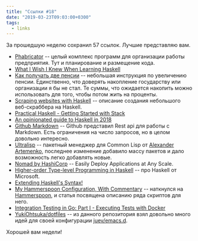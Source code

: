 ```yaml
---
title: "Ссылки #18"
date: "2019-03-23T09:03:00+0300"
tags:
  - links
---
```

За прошедшую неделю сохранил 57 ссылок. Лучшие представляю вам.

* [Phabricator](https://phacility.com/phabricator/) -- целый комплекс программ для организации работы предприятия. Тут и планирование и размещение кода.
* [What I Wish I Knew When Learning Haskell](http://dev.stephendiehl.com/hask/)
* [Как получать две пенсии](https://journal.tinkoff.ru/npo/) -- небольшая инструкция по увеличению пенсии. Единственно, что доверять накопление государству или организации я бы не стал. Те суммы, что ожидается накопить можно использовать для того, чтобы потом жить на проценты.
* [Scraping websites with Haskell](http://taylor.fausak.me/2015/05/21/scraping-websites-with-haskell/) -- описание создания небольшого веб-скраббера на Haskell.
* [Practical Haskell - Getting Started with Stack](http://seanhess.github.io/2015/08/04/practical-haskell-getting-started.html)
* [An opinionated guide to Haskell in 2018](https://lexi-lambda.github.io/blog/2018/02/10/an-opinionated-guide-to-haskell-in-2018/)
* [Github Markdown](https://developer.github.com/v3/markdown/) -- Github представил Rest api для работы с Markdown. Есть ограничения на число запросов, но в целом довольно интересно.
* [Ultralisp](https://ultralisp.org/) -- пакетный менеджер для Common Lisp от [Alexander Artemenko](https://github.com/svetlyak40wt), последнее изменение добавило массу пакетов и дало возможность легко добавлять новые.
* [Nomad by HashiCorp](https://www.nomadproject.io/index.html) -- Easily Deploy Applications at Any Scale.
* [Higher-order Type-level Programming in Haskell](https://www.microsoft.com/en-us/research/uploads/prod/2019/03/ho-haskell-5c8bb4918a4de.pdf) -- про Haskell от Microsoft.
* [Extending Haskell's Syntax!](https://mmhaskell.com/blog/2019/3/4/extending-haskells-syntax)
* [My Hammerspoon Configuration, With Commentary](https://zzamboni.org/post/my-hammerspoon-configuration-with-commentary/) -- наткнулся на [Hammerspoon](https://zzamboni.org/post/my-hammerspoon-configuration-with-commentary/), и статья посвящена описанию ряда скриптов для него.
* [Integration Testing in Go: Part I - Executing Tests with Docker](https://www.ardanlabs.com/blog/2019/03/integration-testing-in-go-executing-tests-with-docker.html)
* [YukiOhtsuka/dotfiles](https://github.com/YukiOhtsuka/dotfiles) -- из данного репозитория взял довольно много идей для своей конфигурации [juev/emacs.d](https://github.com/juev/emacs.d).

Хорошей вам недели!
